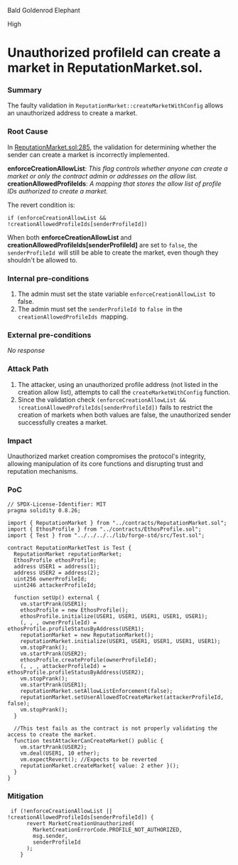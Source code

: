 Bald Goldenrod Elephant

High

# Unauthorized profileId can create a market in ReputationMarket.sol.

### Summary

The faulty validation in `ReputationMarket::createMarketWithConfig` allows an unauthorized address to create a market.

### Root Cause

In [ReputationMarket.sol:285](https://github.com/sherlock-audit/2024-11-ethos-network-ii/blob/main/ethos/packages/contracts/contracts/ReputationMarket.sol#L285), the validation for determining whether the sender can create a market is incorrectly implemented. 

**enforceCreationAllowList**: _This flag controls whether anyone can create a market or only the contract admin or addresses on the allow list._  
**creationAllowedProfileIds**: _A mapping that stores the allow list of profile IDs authorized to create a market._

The revert condition is:
```solidity
if (enforceCreationAllowList && !creationAllowedProfileIds[senderProfileId])
```
When both **enforceCreationAllowList** and **creationAllowedProfileIds[senderProfileId]** are set to `false`, the `senderProfileId `will still be able to create the market, even though they shouldn't be allowed to.

### Internal pre-conditions

1. The admin must set the state variable `enforceCreationAllowList `to false.
2. The admin must set the `senderProfileId `to `false `in the `creationAllowedProfileIds `mapping.


### External pre-conditions

_No response_

### Attack Path

1. The attacker, using an unauthorized profile address (not listed in the creation allow list), attempts to call the `createMarketWithConfig` function.
2. Since the validation check `(enforceCreationAllowList && !creationAllowedProfileIds[senderProfileId])` fails to restrict the creation of markets when both values are false, the unauthorized sender successfully creates a market.


### Impact

Unauthorized market creation compromises the protocol's integrity, allowing manipulation of its core functions and disrupting trust and reputation mechanisms.

### PoC

```solidity
// SPDX-License-Identifier: MIT
pragma solidity 0.8.26;

import { ReputationMarket } from "../contracts/ReputationMarket.sol";
import { EthosProfile } from "../contracts/EthosProfile.sol";
import { Test } from "../../../../lib/forge-std/src/Test.sol";

contract ReputationMarketTest is Test {
  ReputationMarket reputationMarket;
  EthosProfile ethosProfile;
  address USER1 = address(1);
  address USER2 = address(2);
  uint256 ownerProfileId;
  uint246 attackerProfileId;

  function setUp() external {
    vm.startPrank(USER1);
    ethosProfile = new EthosProfile();
    ethosProfile.initialize(USER1, USER1, USER1, USER1, USER1);
    (, , , ownerProfileId) = ethosProfile.profileStatusByAddress(USER1);
    reputationMarket = new ReputationMarket();
    reputationMarket.initialize(USER1, USER1, USER1, USER1, USER1);
    vm.stopPrank();
    vm.startPrank(USER2);
    ethosProfile.createProfile(ownerProfileId);
    (, , , attackerProfileId) = ethosProfile.profileStatusByAddress(USER2);
    vm.stopPrank();
    vm.startPrank(USER1);
    reputationMarket.setAllowListEnforcement(false);
    reputationMarket.setUserAllowedToCreateMarket(attackerProfileId, false);
    vm.stopPrank();
  }

  //This test fails as the contract is not properly validating the access to create the market.
  function testAttackerCanCreateMarket() public {
    vm.startPrank(USER2);
    vm.deal(USER1, 10 ether);
    vm.expectRevert(); //Expects to be reverted
    reputationMarket.createMarket{ value: 2 ether }();
  }
}
```

### Mitigation

```solidity
 if (!enforceCreationAllowList || !creationAllowedProfileIds[senderProfileId]) {
      revert MarketCreationUnauthorized(
        MarketCreationErrorCode.PROFILE_NOT_AUTHORIZED,
        msg.sender,
        senderProfileId
      );
    }
   ```